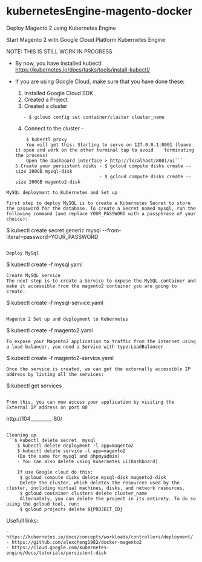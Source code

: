 # kubernetesEngine-magento-docker
Deploy Magento 2 using Kubernetes Engine

Start Magento 2 with Google Cloud Platform Kubernetes Engine

NOTE: THIS IS STILL WORK IN PROGRESS

- By now, you have installed kubectl: https://kubernetes.io/docs/tasks/tools/install-kubectl/
- If you are using Google Cloud, make sure that you have done these:
  1. Installed Google Cloud SDK
  2. Created a Project
  3. Created a cluster
  ```- $ gcloud container clusters create cluster_name
     - $ gcloud config set container/cluster cluster_name
  ```

  4. Connect to the cluster -
  ``` $ gcloud container clusters get-credentials cluster_name --zone us-central1-a --project project_name
      $ kubectl proxy
      You will get this: Starting to serve on 127.0.0.1:8001 (leave it open and work on the other terminal tap to avoid    terminating the process)
      Open the Dashboard interface > http://localhost:8001/ui```
  5.Create your persistent disks - $ gcloud compute disks create --size 200GB mysql-disk
                                 - $ gcloud compute disks create --size 200GB magento2-disk
```                                                                
MySQL deployment to Kubernetes and Set up

First step to deploy MySQL is to create a Kubernetes Secret to store the password for the database. To create a Secret named mysql, run the following command (and replace YOUR_PASSWORD with a passphrase of your choice):
```
$ kubectl create secret generic mysql --from-literal=password=YOUR_PASSWORD
```

Deploy MySql
```
$ kubectl create -f mysql.yaml
```
Create MySQL service
The next step is to create a Service to expose the MySQL container and make it accessible from the magento2 container you are going to create.
```
$ kubectl create -f mysql-service.yaml
```

Magento 2 Set up and deployment to Kubernetes
```
$ kubectl create -f magento2.yaml
```
To expose your Magento2 application to traffic from the internet using a load balancer, you need a Service with type:LoadBalancer
```
$ kubectl create -f magento2-service.yaml
```
Once the service is created, we can get the externally accessible IP address by listing all the services:
```
$ kubectl get services
```

From this, you can now access your application by visiting the External IP address on port 80
```
http://104_________:80/
```

Cleaning up
 ``$ kubectl delete secret  mysql
    $ kubectl delete deployment -l app=magento2
    $ kubectl delete service -l app=magento2
    (Do the same for mysql and phpmyadmin)
    - You can also delete using kubernetes ui(Dashboard)

    If use Google cloud do this:
     $ gcloud compute disks delete mysql-disk magento2-disk
     Delete the cluster, which deletes the resources used by the cluster, including virtual machines, disks, and network resources.
     $ gcloud container clusters delete cluster_name
     Alternately, you can delete the project in its entirety. To do so using the gcloud tool, run:
     $ gcloud projects delete ${PROJECT_ID}
```


Usefull links:

```
- https://kubernetes.io/docs/concepts/workloads/controllers/deployment/
- https://github.com/alexcheng1982/docker-magento2
- https://cloud.google.com/kubernetes-engine/docs/tutorials/persistent-disk
```
